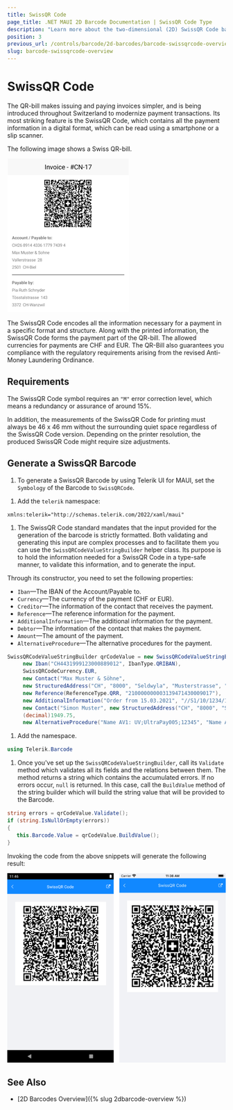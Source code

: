 ```yaml
---
title: SwissQR Code
page_title: .NET MAUI 2D Barcode Documentation | SwissQR Code Type
description: "Learn more about the two-dimensional (2D) SwissQR Code barcode type supported by the Telerik UI for MAUI Barcode."
position: 3
previous_url: /controls/barcode/2d-barcodes/barcode-swissqrcode-overview
slug: barcode-swissqrcode-overview
---
```


# SwissQR Code

The QR-bill makes issuing and paying invoices simpler, and is being introduced throughout Switzerland to modernize payment transactions. Its most striking feature is the SwissQR Code, which contains all the payment information in a digital format, which can be read using a smartphone or a slip scanner.

The following image shows a Swiss QR-bill.

![A Swiss QR-bill](images/barcode-2d-swissqrcode-overview.png)

The SwissQR Code encodes all the information necessary for a payment in a specific format and structure. Along with the printed information, the SwissQR Code forms the payment part of the QR-bill. The allowed currencies for payments are CHF and EUR. The QR-Bill also guarantees you compliance with the regulatory requirements arising from the revised Anti-Money Laundering Ordinance.

## Requirements

The SwissQR Code symbol requires an `"M"` error correction level, which means a redundancy or assurance of around 15%.

In addition, the measurements of the SwissQR Code for printing must always be 46 x 46 mm without the surrounding quiet space regardless of the SwissQR Code version. Depending on the printer resolution, the produced SwissQR Code might require size adjustments.

## Generate a SwissQR Barcode

1. To generate a SwissQR Barcode by using Telerik UI for MAUI, set the `Symbology` of the Barcode to `SwissQRCode`.

 <snippet id='swissqrbarcode-example-xaml' />

1. Add the `telerik` namespace:

 ```XAML
xmlns:telerik="http://schemas.telerik.com/2022/xaml/maui"
 ```

1. The SwissQR Code standard mandates that the input provided for the generation of the barcode is strictly formatted. Both validating and generating this input are complex processes and to facilitate them you can use the `SwissQRCodeValueStringBuilder` helper class. Its purpose is to hold the information needed for a SwissQR Code in a type-safe manner, to validate this information, and to generate the input.

  Through its constructor, you need to set the following properties:

  * `Iban`&mdash;The IBAN of the Account/Payable to.
  * `Currency`&mdash;The currency of the payment (CHF or EUR).
  * `Creditor`&mdash;The information of the contact that receives the payment.
  * `Reference`&mdash;The reference information for the payment.
  * `AdditionalInformation`&mdash;The additional information for the payment.
  * `Debtor`&mdash;The information of the contact that makes the payment.
  * `Amount`&mdash;The amount of the payment.
  * `AlternativeProcedure`&mdash;The alternative procedures for the payment.

 ```C#
SwissQRCodeValueStringBuilder qrCodeValue = new SwissQRCodeValueStringBuilder(
      new Iban("CH4431999123000889012", IbanType.QRIBAN),
      SwissQRCodeCurrency.EUR,
      new Contact("Max Muster & Söhne",
      new StructuredAddress("CH", "8000", "Seldwyla", "Musterstrasse", "123")),
      new Reference(ReferenceType.QRR, "210000000003139471430009017"),
      new AdditionalInformation("Order from 15.03.2021", "//S1/10/1234/11/201021/30/102673386/32/7.7/40/0:30"),
      new Contact("Simon Muster", new StructuredAddress("CH", "8000", "Seldwyla", "Musterstrasse", "1")),
      (decimal)1949.75,
      new AlternativeProcedure("Name AV1: UV;UltraPay005;12345", "Name AV2: XY;XYService;54321"));
 ```

1. Add the namespace.

 ```C#
using Telerik.Barcode
 ```

1. Once you've set up the `SwissQRCodeValueStringBuilder`, call its `Validate` method which validates all its fields and the relations between them. The method returns a string which contains the accumulated errors. If no errors occur, `null` is returned. In this case, call the `BuildValue` method of the string builder which will build the string value that will be provided to the Barcode.

 ```C#
 string errors = qrCodeValue.Validate();
 if (string.IsNullOrEmpty(errors))
 {
    this.Barcode.Value = qrCodeValue.BuildValue();
 }
 ```

Invoking the code from the above snippets will generate the following result:

![The generated Swiss Barcode](images/barcode-2d-swissqrcode-01.png)

## See Also

- [2D Barcodes Overview]({% slug 2dbarcode-overview %})
